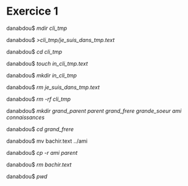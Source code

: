 # **Exercice 1**

danabdou$ *mdir cli_tmp* 

danabdou$ *>cli_tmp/je_suis_dans_tmp.text* 

danabdou$ *cd cli_tmp* 

danabdou$ *touch in_cli_tmp.text* 

danabdou$ *mkdir in_cli_tmp* 

danabdou$ *rm je_suis_dans_tmp.text* 

danabdou$ *rm -rf cli_tmp* 

danabdou$ *mkdir grand_parent parent grand_frere grande_soeur ami connaissances* 

danabdou$ *cd grand_frere* 

danabdou$ mv bachir.text ../ami 

danabdou$ *cp -r ami parent* 

danabdou$ *rm bachir.text* 

danabdou$ *pwd* 
